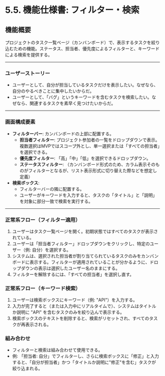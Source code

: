 # 5.5. 機能仕様書: フィルター・検索

## 機能概要
プロジェクトのタスク一覧ページ（カンバンボード）で、表示するタスクを絞り込むための機能。ステータス、担当者、優先度によるフィルターと、キーワードによる検索を提供する。

---

### ユーザーストーリー
- ユーザーとして、自分が担当しているタスクだけを表示したい。なぜなら、自分のやるべきことに集中したいからだ。
- ユーザーとして、「バグ」というキーワードを含むタスクを検索したい。なぜなら、関連するタスクを素早く見つけたいからだ。

---

### 画面構成要素
- **フィルターバー**: カンバンボードの上部に配置する。
  - **担当者フィルター**: プロジェクト参加者の一覧をドロップダウンで表示。複数選択はMVPではスコープ外とし、単一選択または「すべての担当者」を選択できる。
  - **優先度フィルター**: 「高」「中」「低」を選択できるドロップダウン。
  - **ステータスフィルター**: （カンバンボード形式のため、カラム表示そのものがフィルターとなるが、リスト表示形式に切り替えた際などを想定し定義）
- **検索ボックス**:
  - フィルターバーの隣に配置する。
  - ユーザーがキーワードを入力すると、タスクの「タイトル」と「説明」を対象に部分一致で検索を実行する。

---

### 正常系フロー（フィルター適用）
1.  ユーザーはタスク一覧ページを開く。初期状態ではすべてのタスクが表示されている。
2.  ユーザーは「担当者フィルター」ドロップダウンをクリックし、特定のユーザー（例: 自分）を選択する。
3.  システムは、選択された担当者が割り当てられているタスクのみをカンバンボードに表示する。フィルターが適用されていることが分かるように、ドロップダウンの表示は選択したユーザー名のままにする。
4.  フィルターを解除するには、「すべての担当者」を選択し直す。

### 正常系フロー（キーワード検索）
1.  ユーザーは検索ボックスにキーワード（例: "API"）を入力する。
2.  入力が完了すると（または入力中にリアルタイムで）、システムはタイトルか説明に "API" を含むタスクのみを絞り込んで表示する。
3.  検索ボックスのテキストを削除すると、検索がリセットされ、すべてのタスクが再表示される。

### 組み合わせ
- フィルターと検索は組み合わせて使用できる。
- 例: 「担当者: 自分」でフィルターし、さらに検索ボックスに「修正」と入力すると、「自分が担当者」かつ「タイトルか説明に"修正"を含む」タスクが絞り込まれる。
